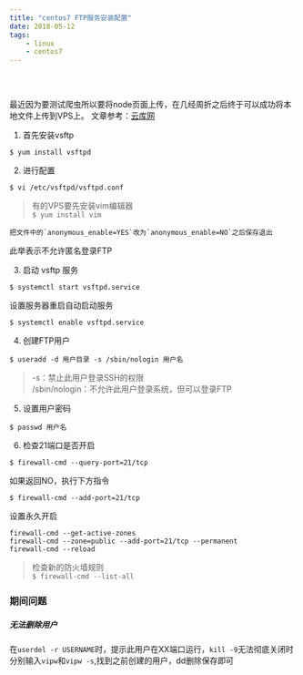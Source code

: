 ```yaml
---
title: "centos7 FTP服务安装配置"  
date: 2018-05-12
tags: 
	- linux
	- centos7
---
```


### &nbsp;
最近因为要测试爬虫所以要将node页面上传，在几经周折之后终于可以成功将本地文件上传到VPS上。
文章参考：[云库网](http://yunkus.com/centos7-ftp-service-install-config/)
<!-- more -->
1. 首先安装vsftp  
  ```
  $ yum install vsftpd
  ```
2. 进行配置  
  ```
  $ vi /etc/vsftpd/vsftpd.conf  
  ```
  >有的VPS要先安装vim编辑器  
  >`$ yum install vim`  

    把文件中的`anonymous_enable=YES`改为`anonymous_enable=NO`之后保存退出  
  此举表示不允许匿名登录FTP  

3.  启动 vsftp 服务  
  ```
  $ systemctl start vsftpd.service
  ```

  设置服务器重启自动启动服务  
  ```
  $ systemctl enable vsftpd.service  

  ```
4.   创建FTP用户
  ```
  $ useradd -d 用户目录 -s /sbin/nologin 用户名
  ```
  > -s：禁止此用户登录SSH的权限  
  > /sbin/nologin：不允许此用户登录系统，但可以登录FTP	

5.   设置用户密码  
  ```
  $ passwd 用户名
  ```

6.  检查21端口是否开启  
  ```  
  $ firewall-cmd --query-port=21/tcp
  ```
  如果返回NO，执行下方指令  
  ```  
  $ firewall-cmd --add-port=21/tcp
  ```

设置永久开启  
```  
firewall-cmd --get-active-zones
firewall-cmd --zone=public --add-port=21/tcp --permanent  
firewall-cmd --reload
```

 >检查新的防火墙规则  
 >`$ firewall-cmd --list-all`


### 期间问题


##### 无法删除用户
在`userdel -r USERNAME`时，提示此用户在XX端口运行，`kill -9`无法彻底关闭时 
分别输入`vipw`和`vipw -s`,找到之前创建的用户，dd删除保存即可 
